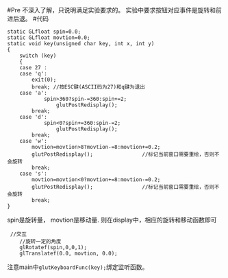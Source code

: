 #Pre
不深入了解，只说明满足实验要求的。
实验中要求按钮对应事件是旋转和前进后退。
#代码
```
static GLfloat spin=0.0;
static GLfloat movtion=0.0;
static void key(unsigned char key, int x, int y)
{
    switch (key)
    {
    case 27 :
    case 'q':
        exit(0);
        break; //按ESC键(ASCII码为27)和q键为退出
    case 'a':
            spin>360?spin-=360:spin+=2;
                glutPostRedisplay();
        break;
    case 'd':
            spin<0?spin+=360:spin-=2;
                glutPostRedisplay();
        break;
    case 'w':
        movtion=movtion>8?movtion-=8:movtion+=0.2;
        glutPostRedisplay();                //标记当前窗口需要重绘，否则不会旋转
        break;
    case 's':
        movtion=movtion<0?movtion+=8:movtion-=0.2;
        glutPostRedisplay();                //标记当前窗口需要重绘，否则不会旋转
        break;
}
```
spin是旋转量，
movtion是移动量.
则在display中，相应的旋转和移动函数即可
```
 //交互
    //旋转一定的角度
    glRotatef(spin,0,0,1);
    glTranslatef(0.0, movtion, 0.0);
```
注意main中`glutKeyboardFunc(key);`绑定监听函数。